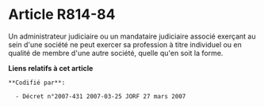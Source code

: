 # Article R814-84

Un administrateur judiciaire ou un mandataire judiciaire associé exerçant au sein d'une société ne peut exercer sa profession
à titre individuel ou en qualité de membre d'une autre société, quelle qu'en soit la forme.

**Liens relatifs à cet article**

	**Codifié par**:

	  - Décret n°2007-431 2007-03-25 JORF 27 mars 2007
